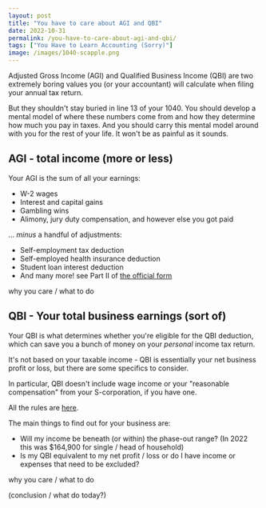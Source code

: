 ```yaml
---
layout: post
title: "You have to care about AGI and QBI"
date: 2022-10-31
permalink: /you-have-to-care-about-agi-and-qbi/
tags: ["You Have to Learn Accounting (Sorry)"]
image: /images/1040-scapple.png
---
```


Adjusted Gross Income (AGI) and Qualified Business Income (QBI) are two extremely boring values you (or your accountant) will calculate when filing your annual tax return. 

But they shouldn't stay buried in line 13 of your 1040. You should develop a mental model of where these numbers come from and how they determine how much you pay in taxes. And you should carry this mental model around with you for the rest of your life. It won't be as painful as it sounds.

## AGI - total income (more or less)

Your AGI is the sum of all your earnings:

- W-2 wages
- Interest and capital gains
- Gambling wins
- Alimony, jury duty compensation, and however else you got paid

... _minus_ a handful of adjustments:

- Self-employment tax deduction
- Self-employed health insurance deduction
- Student loan interest deduction
- And many more! see Part II of [the official form](https://www.irs.gov/pub/irs-pdf/f1040s1.pdf)

why you care / what to do

## QBI - Your total business earnings (sort of)

Your QBI is what determines whether you're eligible for the QBI deduction, which can save you a bunch of money on your _personal_ income tax return.

It's not based on your taxable income - QBI is essentially your net business profit or loss, but there are some specifics to consider.

In particular, QBI doesn't include wage income or your "reasonable compensation" from your S-corporation, if you have one.

All the rules are [here](https://www.irs.gov/instructions/i8995).

The main things to find out for your business are:

- Will my income be beneath (or within) the phase-out range? (In 2022 this was $164,900 for single / head of household)
- Is my QBI equivalent to my net profit / loss or do I have income or expenses that need to be excluded?

why you care / what to do

(conclusion / what do today?)
